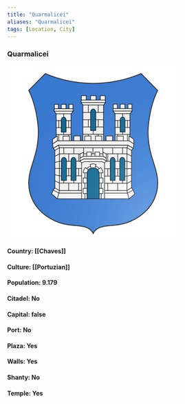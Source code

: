 ```yaml
---
title: "Quarmalicei"
aliases: "Quarmalicei"
tags: [Location, City]
---
```

### Quarmalicei
![](attachment/5edfce9fd335be756a7852471293bac9.svg)

#### Country: [[Chaves]]

#### Culture: [[Portuzian]]

#### Population: 9.179

#### Citadel: No

#### Capital: false

#### Port: No

#### Plaza: Yes

#### Walls: Yes

#### Shanty: No

#### Temple: Yes

